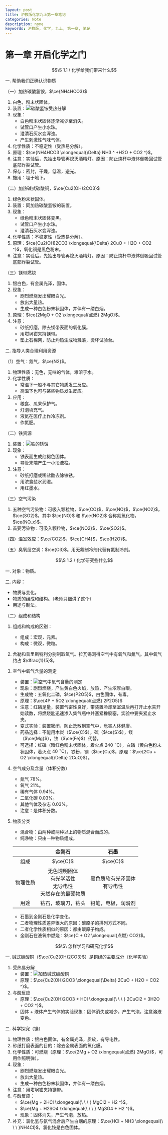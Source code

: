 ```yaml
---
layout: post
title: 沪教版化学九上第一章笔记
categories: Note
description: none
keywords: 沪教版, 化学, 九上, 第一章, 笔记
---
```


# 第一章 开启化学之门

$$\S 1.1 \ 化学给我们带来什么$$

一. 帮助我们正确认识物质

（一）加热碳酸氢铵，$\ce{NH4HCO3}$

1. 白色，粉末状固体。
2. 装置：![碳酸氢铵受热分解](https://z1.ax1x.com/2023/10/13/pipyJOO.png)
3. 现象：
    - 白色粉末状固体逐渐减少至消失。
    - 试管口产生小水珠。
    - 澄清石灰水变浑浊。
    - 产生刺激性气味气体。
4. 化学性质：不稳定性（受热易分解）。
5. 原理：$\ce{NH4HCO3 \xlongequal{\Delta} NH3 ^ +H2O + CO2 ^}$。
6. 注意：实验后，先抽出导管再熄灭酒精灯。原因：防止烧杯中液体倒吸回试管底部炸裂试管。
7. 保存：密封，干燥，低温，避光。
8. 施用：埋于地下。

（二）加热碱式碳酸铜，$\ce{Cu2(OH)2CO3}$

1. 绿色粉末状固体。
2. 装置：同加热碳酸氢铵的装置。
3. 现象：
    - 绿色粉末状固体变黑。
    - 试管口产生小水珠。
    - 澄清石灰水变浑浊。
4. 化学性质：不稳定性（受热易分解）。
5. 原理：$\ce{Cu2(OH)2CO3 \xlongequal{\Delta} 2CuO + H2O + CO2 ^}$，氧化铜是黑色粉末。
6. 注意：实验后，先抽出导管再熄灭酒精灯。原因：防止烧杯中液体倒吸回试管底部炸裂试管。

（三）镁带燃烧

1. 银白色，有金属光泽，固体。
2. 现象：
    - 剧烈燃烧发出耀眼白光。
    - 放出大量热。
    - 生成一种白色粉末状固体，并伴有一缕白烟。
3. 原理：$\ce{2MgO + O2 \xlongequal{点燃} 2MgO}$。
4. 注意：
    - 砂纸打磨，除去镁带表面的氧化膜。
    - 用坩埚钳夹持镁带。
    - 垫上石棉网，防止灼热生成物溅落，烫坏试验台。
  
二. 指导人类合理利用资源

（1）空气：氮气，$\ce{N2}$。

1. 物理性质：无色，无味的气体，难溶于水。
2. 化学性质：
    - 常温下一般不与其它物质发生反应。
    - 高温下也可与某些物质发生反应。
3. 应用：
    - 粮食、瓜果保护气。
    - 灯泡填充气。
    - 液氮在医疗上作冷冻剂。
    - 作氮肥。

（二）铁资源

1. 装置：![铁的锈蚀](https://z1.ax1x.com/2023/10/13/pipyQYR.png)
2. 现象：
    - 铁表面生成红褐色固体。
    - 导管末端产生一小段液柱。
3. 注意：
    - 砂纸打磨或稀盐酸去除铁锈。
    - 用浓食盐水润湿。
    - 用红墨水。

（三）空气污染

1. 五种空气污染物：可吸入颗粒物，$\ce{CO}$，$\ce{NO}$，$\ce{NO2}$，$\ce{SO2}$。其中 $\ce{NO}$ 和 $\ce{NO2}$ 合称氮氧化物，$\ce{NO_x}$。
2. 首要污染物：可吸入颗粒物，$\ce{NO2}$，$\ce{SO2}$。

（四）温室效应：$\ce{CO2}$，$\ce{CH4}$，$\ce{H2O}$。

（五）臭氧层空洞：$\ce{O3}$。用无氟制冷剂代替有氟制冷剂。

$$\S 1.2 \ 化学研究些什么$$

一. 对象：物质。

二. 内容：

- 物质与变化。
- 物质的组成和结构。（老师只细讲了这个）
- 用途与制法。

（二）组成和结构

1. 组成和构成的区别：
    - 组成：宏观，元素。
    - 构成：微观，微粒。
2. 舍勒和普里斯特利分别制取氧气。拉瓦锡测得空气中有氧气和氮气。其中氧气约占 $\dfrac{1}{5}$。
3. 空气中氧气含量的测定
    - 装置：![空气中氧气含量的测定](https://z1.ax1x.com/2023/10/13/pipylf1.png)
    - 现象：剧烈燃烧，产生黄白色火焰，放热，产生浓厚白眼。
    - 生成物：五氧化二磷，$\ce{P2O5}$，白色固体，有毒。
    - 原理：$\ce{4P + 5O2 \xlongequal{点燃} 2P2O5}$
    - 注意：红磷足量，装置气密性良好，带装置冷却至室温后再打开止水夹开始读数，将燃烧匙迅速渗入集气瓶中并塞紧橡胶塞，实验中要夹紧止水夹。
    - 变式实验：装置密闭，防止逸散到空气中，危害人体健康。
    - 药品选择：不能用木炭（$\ce{C}$），硫（$\ce{S}$），镁（$\ce{Mg}$），铁（$\ce{Fe}$）代替。
    - 可选择：红磷（暗红色粉末状固体，着火点 $240\  ^\circ \mathrm{C}$），白磷（黄白色粉末状固体，着火点 $40\  ^\circ \mathrm{C}$），铁粉，铜（$\ce{Cu}$，原理：$\ce{2Cu + O2 \xlongequal{\Delta} 2CuO}$）。
4. 空气成分及含量（体积分数）

    - 氮气 $78 \%$。
    - 氧气 $21 \%$。
    - 稀有气体 $0.94 \%$。
    - 二氧化碳 $0.03 \%$。
    - 其他气体及杂志 $0.03 \%$。
    - 注意：是体积分数。
5. 物质分类
    - 混合物：由两种或两种以上的物质混合而成的。
    - 纯净物：只由一种物质组成。

    |  | 金刚石 | 石墨 |
    | :-----------: | :-----------: | :-----------: |
    | 组成 | $\ce{C}$ | $\ce{C}$ |
    | 物理性质 | 无色透明固体</br>有光学活性</br>无导电性</br>天然存在的最硬物质  | 黑色质软有光泽固体</br>有导电性 |
    | 用途 | 钻石，玻璃刀，钻头 | 铅笔，电极，润滑剂 |

    - 石墨到金刚石是化学变化。
    - 二者物理性质差异很大的原因：碳原子的排列方式不同。
    - 二者化学性质相似的原因：都由碳原子构成。
    - 金刚石在液氧中燃烧：$\ce{C + O2 \xlongequal{点燃} CO2}$。

$$\S\  怎样学习和研究化学$$

一. 碱式碳酸铜（$\ce{Cu2(OH)2CO3}$）是铜绿的主要成分（化学实验）

1. 受热易分解
    - 装置：![加热碱式碳酸铜](https://z1.ax1x.com/2023/10/14/pipqsmQ.png)
    - 原理：$\ce{Cu2(OH)2CO3 \xlongequal{\Delta} 2CuO + H2O + CO2 ^}$。
2. 与酸反应
    - 原理：$\ce{Cu2(OH)2CO3 + HCl \xlongequal{\ \ \ } 2CuCl2 + 3H2O + CO2 ^}$。
    - 固体 + 液体产生气体的实验现象：固体消失或减少，产生气泡，注意溶液变色。

二. 科学探究（镁）

1. 物理性质：银白色固体，有金属光泽，质软，有导电性。
2. 砂纸打磨表面的目的：除去金属表面的氧化膜。
3. 化学性质：可燃烧（原理：$\ce{2Mg + O2 \xlongequal{点燃} 2MgO}$，可用作照明弹）。
4. 现象：
    - 剧烈燃烧发出耀眼白光。
    - 放出大量热。
    - 生成一种白色粉末状固体，并伴有一缕白烟。
5. 注意：用坩埚钳夹持镁带。
6. 与酸反应：
    - $\ce{Mg + 2HCl \xlongequal{\ \ \ } MgCl2 + H2 ^}$。
    - $\ce{Mg + H2SO4 \xlongequal{\ \ \ } MgSO4 + H2 ^}$。
    - 现象：固体消失，产生气泡，放热。
7. 补充：氯化氢与氨气混合后产生白烟的原理：$\ce{HCl + NH3 \xlongequal{\ \ \ }NH4Cl}$，氯化铵是白色固体。
